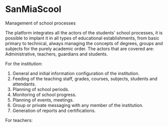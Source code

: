 # SanMiaScool
Management of school processes

The platform integrates all the actors of the students' school processes, it is possible to implant it in all types of educational establishments, from basic primary to technical, always managing the concepts of degrees, groups and subjects for the purely academic order.
The actors that are covered are: Administrative, teachers, guardians and students.

For the institution:
1. General and initial information configuration of the institution.
2. Feeding of the teaching staff, grades, courses, subjects, students and attendants.
3. Planning of school periods.
4. Monitoring of school progress.
5. Planning of events, meetings.
6. Group or private messaging with any member of the institution.
7. Generation of reports and certifications.

For teachers:
